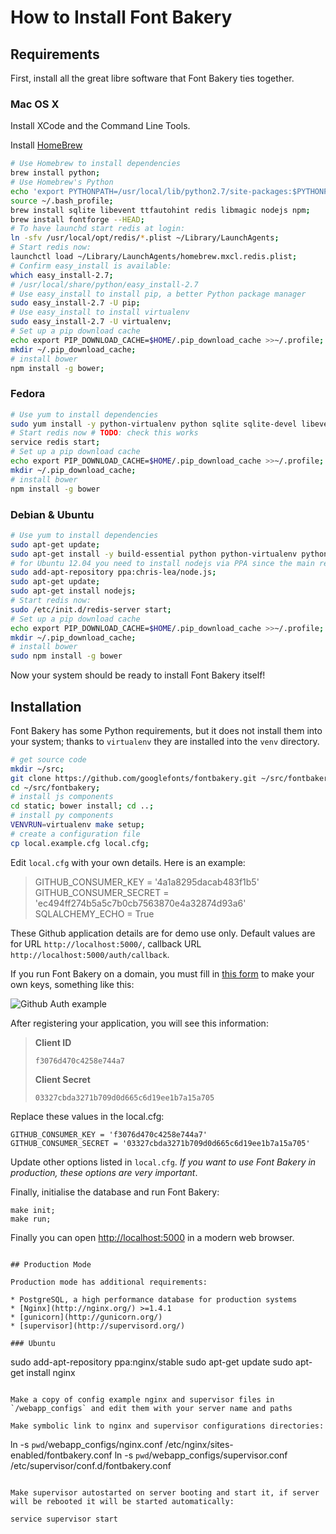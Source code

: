 # How to Install Font Bakery

## Requirements

First, install all the great libre software that Font Bakery ties together.

### Mac OS X

Install XCode and the Command Line Tools.

Install [HomeBrew](http://mxcl.github.io/homebrew/)


```sh
# Use Homebrew to install dependencies
brew install python;
# Use Homebrew's Python
echo 'export PYTHONPATH=/usr/local/lib/python2.7/site-packages:$PYTHONPATH' >> ~/.bash_profile;
source ~/.bash_profile;
brew install sqlite libevent ttfautohint redis libmagic nodejs npm;
brew install fontforge --HEAD;
# To have launchd start redis at login:
ln -sfv /usr/local/opt/redis/*.plist ~/Library/LaunchAgents;
# Start redis now:
launchctl load ~/Library/LaunchAgents/homebrew.mxcl.redis.plist;
# Confirm easy_install is available:
which easy_install-2.7;
# /usr/local/share/python/easy_install-2.7
# Use easy_install to install pip, a better Python package manager
sudo easy_install-2.7 -U pip;
# Use easy_install to install virtualenv
sudo easy_install-2.7 -U virtualenv;
# Set up a pip download cache
echo export PIP_DOWNLOAD_CACHE=$HOME/.pip_download_cache >>~/.profile;
mkdir ~/.pip_download_cache;
# install bower
npm install -g bower;
```

### Fedora

```sh
# Use yum to install dependencies
sudo yum install -y python-virtualenv python sqlite sqlite-devel libevent libevent-devel fontforge redis mercurial git npm ttfautohint;
# Start redis now # TODO: check this works
service redis start;
# Set up a pip download cache
echo export PIP_DOWNLOAD_CACHE=$HOME/.pip_download_cache >>~/.profile;
mkdir ~/.pip_download_cache;
# install bower
npm install -g bower
```

### Debian & Ubuntu

```sh
# Use yum to install dependencies
sudo apt-get update;
sudo apt-get install -y build-essential python python-virtualenv python-pip sqlite libsqlite3-dev libevent-2.0-5 libevent-dev fontforge python-fontforge fonttools redis-server curl git mercurial libxslt1-dev libxml2-dev automake autoconf libtool libharfbuzz-dev libharfbuzz-dev qt5-default libffi-dev ttfautohint python-software-properties g++ make;
# for Ubuntu 12.04 you need to install nodejs via PPA since the main repo is outdated
sudo add-apt-repository ppa:chris-lea/node.js;
sudo apt-get update;
sudo apt-get install nodejs;
# Start redis now:
sudo /etc/init.d/redis-server start;
# Set up a pip download cache
echo export PIP_DOWNLOAD_CACHE=$HOME/.pip_download_cache >>~/.profile;
mkdir ~/.pip_download_cache;
# install bower
sudo npm install -g bower
```

Now your system should be ready to install Font Bakery itself!

## Installation

Font Bakery has some Python requirements, but it does not install them into your system; thanks to `virtualenv` they are installed into the `venv` directory.

```sh
# get source code
mkdir ~/src;
git clone https://github.com/googlefonts/fontbakery.git ~/src/fontbakery;
cd ~/src/fontbakery;
# install js components
cd static; bower install; cd ..;
# install py components
VENVRUN=virtualenv make setup;
# create a configuration file
cp local.example.cfg local.cfg;
```

Edit `local.cfg` with your own details. Here is an example:

> GITHUB_CONSUMER_KEY = '4a1a8295dacab483f1b5'
> GITHUB_CONSUMER_SECRET = 'ec494ff274b5a5c7b0cb7563870e4a32874d93a6'
> SQLALCHEMY_ECHO = True

These Github application details are for demo use only. Default values are for URL `http://localhost:5000/`, callback URL `http://localhost:5000/auth/callback`.

If you run Font Bakery on a domain, you must fill in [this form](https://github.com/settings/applications/new) to make your own keys, something like this:

![Github Auth example](https://raw.github.com/xen/fontbakery/master/INSTALL-githubauth.png)

After registering your application, you will see this information:

> **Client ID**
>
>     f3076d470c4258e744a7
>
> **Client Secret**
>
>     03327cbda3271b709d0d665c6d19ee1b7a15a705

Replace these values in the local.cfg:

```
GITHUB_CONSUMER_KEY = 'f3076d470c4258e744a7'
GITHUB_CONSUMER_SECRET = '03327cbda3271b709d0d665c6d19ee1b7a15a705'
```

Update other options listed in `local.cfg`. *If you want to use
Font Bakery in production, these options are very important*.

Finally, initialise the database and run Font Bakery:

```
make init;
make run;
```

Finally you can open <http://localhost:5000> in a modern web browser.

```

## Production Mode

Production mode has additional requirements:

* PostgreSQL, a high performance database for production systems
* [Nginx](http://nginx.org/) >=1.4.1
* [gunicorn](http://gunicorn.org/)
* [supervisor](http://supervisord.org/)

### Ubuntu

```
sudo add-apt-repository ppa:nginx/stable
sudo apt-get update
sudo apt-get install nginx
```

Make a copy of config example nginx and supervisor files in `/webapp_configs` and edit them with your server name and paths

Make symbolic link to nginx and supervisor configurations directories:

```
ln -s ``pwd``/webapp_configs/nginx.conf /etc/nginx/sites-enabled/fontbakery.conf
ln -s ``pwd``/webapp_configs/supervisor.conf /etc/supervisor/conf.d/fontbakery.conf
```

Make supervisor autostarted on server booting and start it, if server will be rebooted it will be started automatically:
```
    service supervisor start
```

